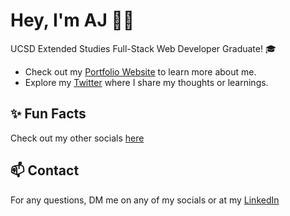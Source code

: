 <h1>Hey, I'm AJ 👋🏽</h1>
<p>UCSD Extended Studies Full-Stack Web Developer Graduate! 🎓</p>

<ul>
  <li>Check out my <a href="URL_TO_YOUR_WEBSITE">Portfolio Website</a> to learn more about me.</li>
  <li>Explore my <a href="https://twitter.com/lifewawj">Twitter</a> where I share my thoughts or learnings.</li>
</ul>

<h2>✨ Fun Facts</h2>
<p>Check out my other socials <a href="https://beacons.ai/lifewawj">here</a></p>

<h2>📫 Contact</h2>
<p>For any questions, DM me on any of my socials or at my <a href="https://www.linkedin.com/in/lifewawj/">LinkedIn</a></p>

